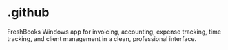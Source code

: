 # .github
FreshBooks Windows app for invoicing, accounting, expense tracking, time tracking, and client management in a clean, professional interface.
